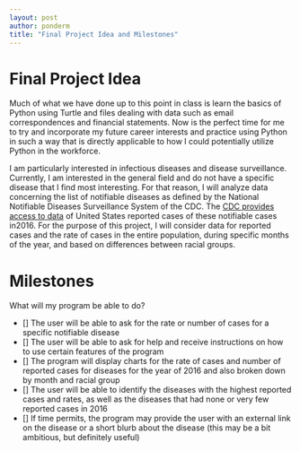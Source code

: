 ```yaml
---
layout: post
author: ponderm
title: "Final Project Idea and Milestones"
---
```


# Final Project Idea

Much of what we have done up to this point in class is learn the basics of Python using Turtle and files dealing with data such as email correspondences and financial statements. Now is the perfect time for me to try and incorporate my future career interests and practice using Python in such a way that is directly applicable to how I could potentially utilize Python in the workforce. 

I am particularly interested in infectious diseases and disease surveillance. Currently, I am interested in the general field and do not have a specific disease that I find most interesting. For that reason, I will analyze data concerning the list of notifiable diseases as defined by the National Notifiable Diseases Surveillance System of the CDC. The [CDC provides access to data](https://wonder.cdc.gov/nndss/nndss_annual_tables_menu.asp) of United States reported cases of these notifiable cases in2016. For the purpose of this project, I will consider data for reported cases and the rate of cases in the entire population,  during specific months of the year, and based on differences between racial groups.

# Milestones

What will my program be able to do?
- [] The user will be able to ask for the rate or number of cases for a specific notifiable disease
- [] The user will be able to ask for help and receive instructions on how to use certain features of the program
- [] The program will display charts for the rate of cases and number of reported cases for diseases for the year of 2016 and also broken down by month and racial group 
- [] The user will be able to identify the diseases with the highest reported cases and rates, as well as the diseases that had none or very few reported cases in 2016
- [] If time permits, the program may provide the user with an external link on the disease or a short blurb about the disease (this may be a bit ambitious, but definitely useful)
